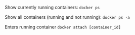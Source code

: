 Show currently running containers: `docker ps`

Show all containers (running and not running): `docker ps -a`

Enters running container `docker attach [container_id]`
